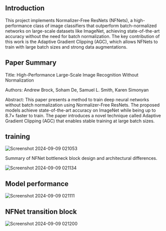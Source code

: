 ## Introduction

This project implements Normalizer-Free ResNets (NFNets), a high-performance class of image classifiers that outperform batch-normalized networks on large-scale datasets like ImageNet, achieving state-of-the-art accuracy without the need for batch normalization. The key contribution of this work is the Adaptive Gradient Clipping (AGC), which allows NFNets to train with large batch sizes and strong data augmentations.

## Paper Summary

Title: High-Performance Large-Scale Image Recognition Without Normalization

Authors: Andrew Brock, Soham De, Samuel L. Smith, Karen Simonyan

Abstract: This paper presents a method to train deep neural networks without batch normalization using Normalizer-Free ResNets. The proposed models achieve state-of-the-art accuracy on ImageNet while being up to 8.7× faster to train. The paper introduces a novel technique called Adaptive Gradient Clipping (AGC) that enables stable training at large batch sizes.

## training 

![Screenshot 2024-09-09 021053](https://github.com/user-attachments/assets/cbaab984-65b8-4159-9cf4-86c1c4100a44)


Summary of NFNet bottleneck block design and architectural differences. 

![Screenshot 2024-09-09 021134](https://github.com/user-attachments/assets/a86303f5-8fa7-40ef-895b-a4a6e54af725)
## Model performance

![Screenshot 2024-09-09 021111](https://github.com/user-attachments/assets/c426f6d9-8976-44d9-aa72-6377ee3297df)


## NFNet transition block

![Screenshot 2024-09-09 021200](https://github.com/user-attachments/assets/0dfdc5de-c65d-415d-9531-5a5ab9bf3f44)
